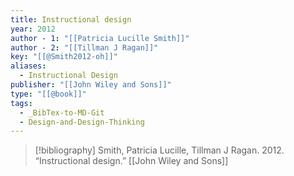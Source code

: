 ```yaml
---
title: Instructional design
year: 2012
author - 1: "[[Patricia Lucille Smith]]"
author - 2: "[[Tillman J Ragan]]"
key: "[[@Smith2012-oh]]"
aliases:
  - Instructional Design
publisher: "[[John Wiley and Sons]]"
type: "[[@book]]"
tags:
  - _BibTex-to-MD-Git
  - Design-and-Design-Thinking
---
```


> [!bibliography]
> Smith, Patricia Lucille, Tillman J Ragan. 2012. “Instructional design.” [[John Wiley and Sons]]